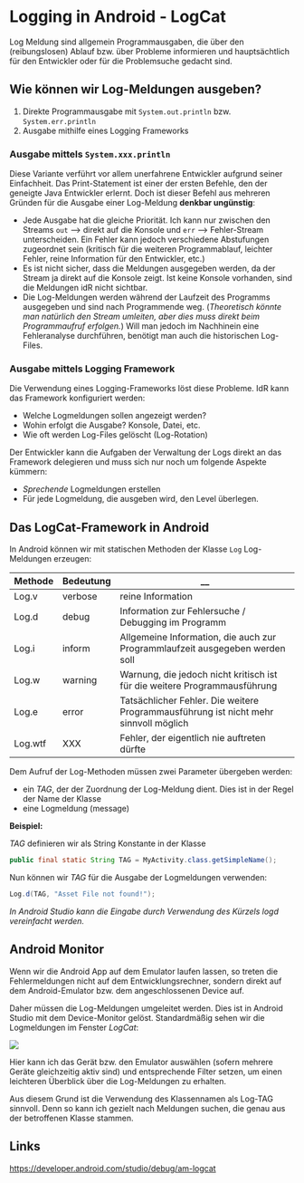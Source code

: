 # Logging in Android - LogCat

Log Meldung sind allgemein Programmausgaben, die über den (reibungslosen) Ablauf bzw. über Probleme informieren und hauptsächtlich für den Entwickler oder für die Problemsuche gedacht sind.

## Wie können wir Log-Meldungen ausgeben?

 1. Direkte Programmausgabe mit ```System.out.println``` bzw. ```System.err.println```
 1. Ausgabe mithilfe eines Logging Frameworks

### Ausgabe mittels ```System.xxx.println```
 Diese Variante verführt vor allem unerfahrene Entwickler aufgrund seiner Einfachheit. Das Print-Statement ist einer der ersten Befehle, den der geneigte Java Entwickler erlernt. Doch ist dieser Befehl aus mehreren Gründen für die Ausgabe einer Log-Meldung __denkbar ungünstig__:

 - Jede Ausgabe hat die gleiche Priorität. Ich kann nur zwischen den Streams ```out``` --> direkt auf die Konsole und ```err``` --> Fehler-Stream unterscheiden.
  Ein Fehler kann jedoch verschiedene Abstufungen zugeordnet sein (kritisch für die weiteren Programmablauf, leichter Fehler, reine Information für den Entwickler, etc.)
 - Es ist nicht sicher, dass die Meldungen ausgegeben werden, da der Stream ja direkt auf die Konsole zeigt. Ist keine Konsole vorhanden, sind die Meldungen idR nicht sichtbar.
 - Die Log-Meldungen werden während der Laufzeit des Programms ausgegeben und sind nach Programmende weg. (_Theoretisch könnte man natürlich den Stream umleiten, aber dies muss direkt beim Programmaufruf erfolgen._) Will man jedoch im Nachhinein eine Fehleranalyse durchführen, benötigt man auch die historischen Log-Files.

### Ausgabe mittels Logging Framework

Die Verwendung eines Logging-Frameworks löst diese Probleme. IdR kann das Framework konfiguriert werden:
 - Welche Logmeldungen sollen angezeigt werden?
 - Wohin erfolgt die Ausgabe? Konsole, Datei, etc.
 - Wie oft werden Log-Files gelöscht (Log-Rotation)

Der Entwickler kann die Aufgaben der Verwaltung der Logs direkt an das Framework delegieren und muss sich nur noch um folgende Aspekte kümmern:

 - _Sprechende_ Logmeldungen erstellen
 - Für jede Logmeldung, die ausgeben wird, den Level überlegen.

## Das LogCat-Framework in Android

In Android können wir mit statischen Methoden der Klasse ```Log``` Log-Meldungen erzeugen:

|Methode |Bedeutung |__ |
|------ |------ |------------- |
|Log.v |verbose |reine Information |
|Log.d |debug |Information zur Fehlersuche / Debugging im Programm |
|Log.i |inform |Allgemeine Information, die auch zur Programmlaufzeit ausgegeben werden soll |
|Log.w |warning |Warnung, die jedoch nicht kritisch ist für die weitere Programmausführung |
|Log.e |error |Tatsächlicher Fehler. Die weitere Programmausführung ist nicht mehr sinnvoll möglich |
|Log.wtf |XXX |Fehler, der eigentlich nie auftreten dürfte |

Dem Aufruf der Log-Methoden müssen zwei Parameter übergeben werden:

 - ein _TAG_, der der Zuordnung der Log-Meldung dient. Dies ist in der Regel der Name der Klasse
 - eine Logmeldung (message)

__Beispiel:__

_TAG_ definieren wir als String Konstante in der Klasse

```Java
public final static String TAG = MyActivity.class.getSimpleName();
```

Nun können wir _TAG_ für die Ausgabe der Logmeldungen verwenden:

```Java
Log.d(TAG, "Asset File not found!");
```

_In Android Studio kann die Eingabe durch Verwendung des Kürzels logd vereinfacht werden._

## Android Monitor

Wenn wir die Android App auf dem Emulator laufen lassen, so treten die Fehlermeldungen nicht auf dem Entwicklungsrechner, sondern direkt auf dem Android-Emulator bzw. dem angeschlossenen Device auf.

Daher müssen die Log-Meldungen umgeleitet werden. Dies ist in Android Studio mit dem Device-Monitor gelöst. Standardmäßig sehen wir die Logmeldungen im Fenster _LogCat_:

![](assets/014-Logging-Mit-LogCat-7406e7e0.png)

Hier kann ich das Gerät bzw. den Emulator auswählen (sofern mehrere Geräte gleichzeitig aktiv sind) und entsprechende Filter setzen, um einen leichteren Überblick über die Log-Meldungen zu erhalten.

Aus diesem Grund ist die Verwendung des Klassennamen als Log-TAG sinnvoll. Denn so kann ich gezielt nach Meldungen suchen, die genau aus der betroffenen Klasse stammen.

## Links
https://developer.android.com/studio/debug/am-logcat
